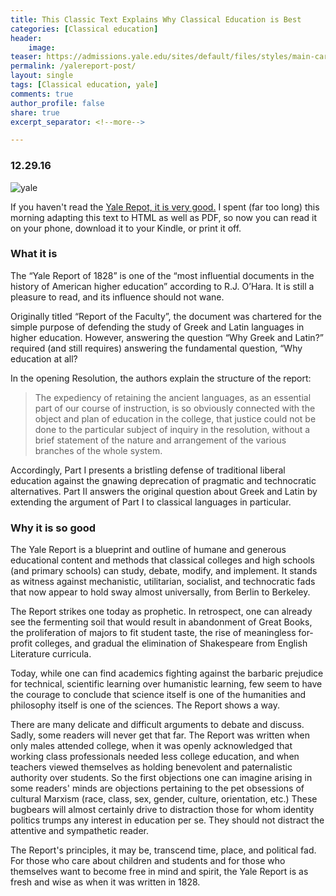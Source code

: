 ```yaml
---
title: This Classic Text Explains Why Classical Education is Best
categories: [Classical education]
header:
    image: 
teaser: https://admissions.yale.edu/sites/default/files/styles/main-carousel-image--1280x850/public/home-main-carousel-images/fin_aid.jpg?itok=6NEQ6j3v)
permalink: /yalereport-post/
layout: single
tags: [Classical education, yale]
comments: true
author_profile: false
share: true
excerpt_separator: <!--more-->

---
```


### 12.29.16

![yale](https://admissions.yale.edu/sites/default/files/styles/main-carousel-image--1280x850/public/home-main-carousel-images/fin_aid.jpg?itok=6NEQ6j3v)

If you haven't read the [Yale Repot, it is very good.](http://www.keithbuhler.com/yalereport) I spent (far too long) this morning adapting this text to HTML as well as PDF, so now you can read it on your phone,  download it to your Kindle, or print it off. 


### What it is 

The “Yale Report of 1828” is one of the “most influential documents in the history of American higher education” according to R.J. O’Hara. It is still a pleasure to read, and its influence should not wane.

Originally titled “Report of the Faculty”, the document was chartered for the simple purpose of defending the study of Greek and Latin languages in higher education. However, answering the question “Why Greek and Latin?” required (and still requires) answering the fundamental question, “Why education at all?

In the opening Resolution, the authors explain the structure of the report:

>The expediency of retaining the ancient languages, as an essential part of our course of instruction, is so obviously connected with the object and plan of education in the college, that justice could not be done to the particular subject of inquiry in the resolution, without a brief statement of the nature and arrangement of the various branches of the whole system.

Accordingly, Part I presents a bristling defense of traditional liberal education against the gnawing deprecation of pragmatic and technocratic alternatives. Part II answers the original question about Greek and Latin by extending the argument of Part I to classical languages in particular.

### Why it is so good 

The Yale Report is a blueprint and outline of humane and generous educational content and methods that classical colleges and high schools (and primary schools) can study, debate, modify, and implement. It stands as witness against mechanistic, utilitarian, socialist, and technocratic fads that now appear to hold sway almost universally, from Berlin to Berkeley. 

The Report strikes one today as prophetic. In retrospect, one can already see the fermenting soil that would result in abandonment of Great Books, the proliferation of majors to fit student taste, the rise of meaningless for-profit colleges, and gradual the elimination of Shakespeare from English Literature curricula. 

Today, while one can find academics fighting against the barbaric prejudice for technical, scientific learning over humanistic learning, few seem to have the courage to conclude that science itself is one of the humanities and philosophy itself is one of the sciences. The Report shows a way. 

There are many delicate and difficult arguments to debate and discuss. Sadly, some readers will never get that far. The Report was written when only males attended college, when it was openly acknowledged that working class professionals needed less college education, and when teachers viewed themselves as holding benevolent and paternalistic authority over students. So the first objections one can imagine arising in some readers' minds are objections pertaining to the pet obsessions of cultural Marxism (race, class, sex, gender, culture, orientation, etc.)  These bugbears will almost certainly drive to distraction those for whom identity politics trumps any interest in education per se.  They should not distract the attentive and sympathetic reader.

The Report's principles, it may be, transcend time, place, and political fad. For those who care about children and students and for those who themselves want to become free in mind and spirit, the Yale Report is as fresh and wise as when it was written in 1828.
